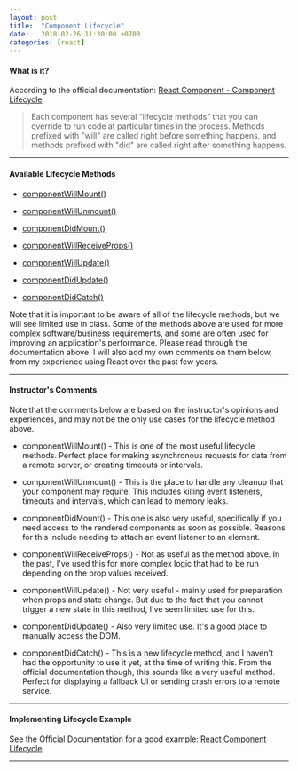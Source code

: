 ```yaml
---
layout: post
title:  "Component Lifecycle"
date:   2018-02-26 11:30:00 +0700
categories: [react]
---
```


#### What is it?

According to the official documentation: [React Component - Component Lifecycle](https://reactjs.org/docs/react-component.html#the-component-lifecycle)

> Each component has several “lifecycle methods” that you can override to run code at particular times in the process. Methods prefixed with "will" are called right before something happens, and methods prefixed with "did" are called right after something happens.

---

#### Available Lifecycle Methods

- [componentWillMount()](https://reactjs.org/docs/react-component.html#componentwillmount)

- [componentWillUnmount()](https://reactjs.org/docs/react-component.html#componentwillunmount)

- [componentDidMount()](https://reactjs.org/docs/react-component.html#componentdidmount)

- [componentWillReceiveProps()](https://reactjs.org/docs/react-component.html#componentwillreceiveprops)

- [componentWillUpdate()](https://reactjs.org/docs/react-component.html#componentwillupdate)

- [componentDidUpdate()](https://reactjs.org/docs/react-component.html#componentdidupdate)


- [componentDidCatch()](https://reactjs.org/docs/react-component.html#componentdidcatch)

Note that it is important to be aware of all of the lifecycle methods, but we will see limited use in class. Some of the methods above are used for more complex software/business requirements, and some are often used for improving an application's performance. Please read through the documentation above. I will also add my own comments on them below, from my experience using React over the past few years.

---

#### Instructor's Comments

Note that the comments below are based on the instructor's opinions and experiences, and may not be the only use cases for the lifecycle method above.

- componentWillMount() - This is one of the most useful lifecycle methods. Perfect place for making asynchronous requests for data from a remote server, or creating timeouts or intervals.

- componentWillUnmount() - This is the place to handle any cleanup that your component may require. This includes killing event listeners, timeouts and intervals, which can lead to memory leaks.

- componentDidMount() - This one is also very useful, specifically if you need access to the rendered components as soon as possible. Reasons for this include needing to attach an event listener to an element.

- componentWillReceiveProps() - Not as useful as the method above. In the past, I've used this for more complex logic that had to be run depending on the prop values received.

- componentWillUpdate() - Not very useful - mainly used for preparation when props and state change. But due to the fact that you cannot trigger a new state in this method, I've seen limited use for this.

- componentDidUpdate() - Also very limited use. It's a good place to manually access the DOM.

- componentDidCatch() - This is a new lifecycle method, and I haven't had the opportunity to use it yet, at the time of writing this. From the official documentation though, this sounds like a very useful method. Perfect for displaying a fallback UI or sending crash errors to a remote service.

---

#### Implementing Lifecycle Example

See the Official Documentation for a good example: [React Component Lifecycle](https://reactjs.org/docs/state-and-lifecycle.html)

---
